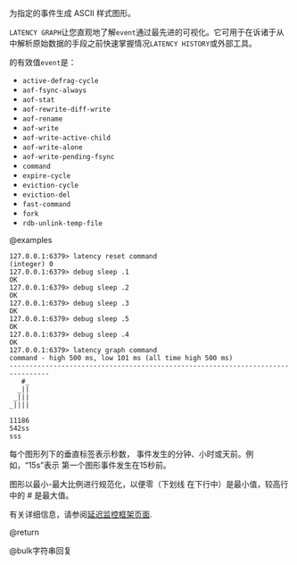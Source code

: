 为指定的事件生成 ASCII 样式图形。

`LATENCY GRAPH`让您直观地了解`event`通过最先进的可视化。它可用于在诉诸于从中解析原始数据的手段之前快速掌握情况`LATENCY HISTORY`或外部工具。

的有效值`event`是：

*   `active-defrag-cycle`
*   `aof-fsync-always`
*   `aof-stat`
*   `aof-rewrite-diff-write`
*   `aof-rename`
*   `aof-write`
*   `aof-write-active-child`
*   `aof-write-alone`
*   `aof-write-pending-fsync`
*   `command`
*   `expire-cycle`
*   `eviction-cycle`
*   `eviction-del`
*   `fast-command`
*   `fork`
*   `rdb-unlink-temp-file`

@examples

    127.0.0.1:6379> latency reset command
    (integer) 0
    127.0.0.1:6379> debug sleep .1
    OK
    127.0.0.1:6379> debug sleep .2
    OK
    127.0.0.1:6379> debug sleep .3
    OK
    127.0.0.1:6379> debug sleep .5
    OK
    127.0.0.1:6379> debug sleep .4
    OK
    127.0.0.1:6379> latency graph command
    command - high 500 ms, low 101 ms (all time high 500 ms)
    --------------------------------------------------------------------------------
       #_
      _||
     _|||
    _||||

    11186
    542ss
    sss

每个图形列下的垂直标签表示秒数，
事件发生的分钟、小时或天前。例如，“15s”表示
第一个图形事件发生在15秒前。

图形以最小-最大比例进行规范化，以便零（下划线
在下行中）是最小值，较高行中的 # 是最大值。

有关详细信息，请参阅[延迟监控框架页面][lm].

[lm]: /topics/latency-monitor

@return

@bulk字符串回复

